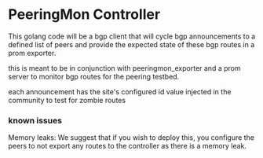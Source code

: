 # PeeringMon Controller

This golang code will be a bgp client that will cycle bgp announcements to a
defined list of peers and provide the expected state of these bgp routes in a
prom exporter.

this is meant to be in conjunction with peeringmon_exporter and a prom server
to monitor bgp routes for the peering testbed.

each announcement has the site's configured id value injected in the community
to test for zombie routes

### known issues
Memory leaks: We suggest that if you wish to deploy this, you configure the
peers to not export any routes to the controller as there is a memory leak.

